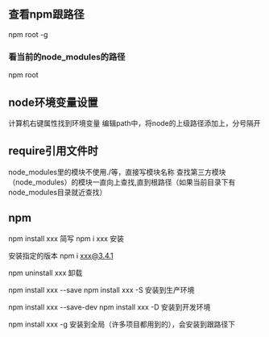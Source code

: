 ## 查看npm跟路径
npm root -g

### 看当前的node_modules的路径
npm root 

## node环境变量设置
计算机右键属性找到环境变量 编辑path中，将node的上级路径添加上，分号隔开

## require引用文件时
node_modules里的模块不使用./等，直接写模块名称
查找第三方模块（node_modules）的模块一直向上查找,直到根路径（如果当前目录下有node_modules目录就近查找）


## npm 

npm install xxx
简写 npm i xxx
安装

安装指定的版本
npm i xxx@3.4.1

npm uninstall xxx
卸载

npm install xxx --save
npm install xxx -S
安装到生产环境

npm install xxx --save-dev
npm install xxx -D
安装到开发环境

npm install xxx -g 
安装到全局（许多项目都用到的），会安装到跟路径下



